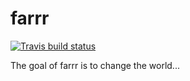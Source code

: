 # farrr 

[![Travis build status](https://travis-ci.org/alexwhan/farrr.svg?branch=master)](https://travis-ci.org/alexwhan/farrr)

The goal of farrr is to change the world...



